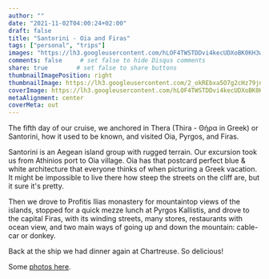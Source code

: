 ```yaml
---
author: ""
date: "2021-11-02T04:00:24+02:00"
draft: false
title: "Santorini - Oia and Firas"
tags: ["personal", "trips"]
images: "https://lh3.googleusercontent.com/hLOF4TWSTDDvi4kecUDXoBK0KH3wMLSiRb6-R9HmF5GC8RPFk3Vl3OOOD44w0pfMjyLdrOXMNZfAAbDoyzG9HptWUGpF6Yl3YvFCcjrv8EN8A1_F7toldAHXkyT0hpZVRl3G8r9nTOg=w1920-h1080"
comments: false     # set false to hide Disqus comments
share: true        # set false to share buttons
thumbnailImagePosition: right
thumbnailImage: https://lh3.googleusercontent.com/2_okREbxa5O7g2cHz79jnhwzwLPmSXYIouuUtL__6q6Bf13EMWvrwC0EruyxO4jDdRP3gxnhNhu8l-wyyq-LNueHLQ42_ntee2mC9oS2N6p0g7UEENoepyREW_68J6Qujf8ihIfuWUI=w1920-h1080
coverImage: https://lh3.googleusercontent.com/hLOF4TWSTDDvi4kecUDXoBK0KH3wMLSiRb6-R9HmF5GC8RPFk3Vl3OOOD44w0pfMjyLdrOXMNZfAAbDoyzG9HptWUGpF6Yl3YvFCcjrv8EN8A1_F7toldAHXkyT0hpZVRl3G8r9nTOg=w1920-h1080
metaAlignment: center
coverMeta: out
---
```


The fifth day of our cruise, we anchored in Thera (Thira - Θήρα in Greek) or Santorini, how it used to be known, and visited Oia, Pyrgos, and Firas.

<!--more-->

Santorini is an Aegean island group with rugged terrain. Our excursion took us from Athinios port to Oia village. Oia has that postcard perfect blue & white architecture that everyone thinks of when picturing a Greek vacation. It might be impossible to live there how steep the streets on the cliff are, but it sure it's pretty.

Then we drove to Profitis Ilias monastery for mountaintop views of the islands, stopped for a quick mezze lunch at Pyrgos Kallistis, and drove to the capital Firas, with its winding streets, many stores, restaurants with ocean view, and two main ways of going up and down the mountain: cable-car or donkey.

Back at the ship we had dinner again at Chartreuse. So delicious!

Some [photos here](https://photos.app.goo.gl/c955VdXVmcLHhYJv9).

